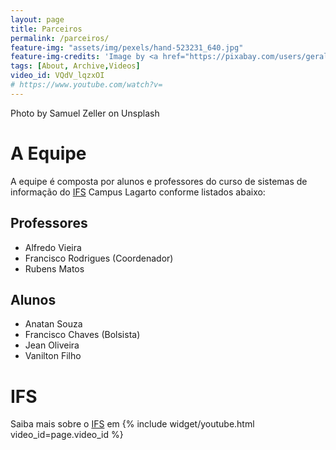 ```yaml
---
layout: page
title: Parceiros
permalink: /parceiros/
feature-img: "assets/img/pexels/hand-523231_640.jpg"
feature-img-credits: 'Image by <a href="https://pixabay.com/users/geralt-9301/?utm_source=link-attribution&amp;utm_medium=referral&amp;utm_campaign=image&amp;utm_content=2473871">Gerd Altmann</a> from <a href="https://pixabay.com/?utm_source=link-attribution&amp;utm_medium=referral&amp;utm_campaign=image&amp;utm_content=2473871">Pixabay</a>'
tags: [About, Archive,Videos]
video_id: VQdV_lqzxOI
# https://www.youtube.com/watch?v=
---
```


Photo by Samuel Zeller on Unsplash



# A Equipe

A equipe é composta por alunos e professores do curso de sistemas de informação do [IFS] Campus Lagarto conforme listados abaixo:

## Professores

- Alfredo Vieira
- Francisco Rodrigues (Coordenador)
- Rubens Matos

## Alunos 

- Anatan Souza
- Francisco Chaves (Bolsista)
- Jean Oliveira
- Vanilton Filho


# IFS

Saiba mais sobre o [IFS] em {% include widget/youtube.html video_id=page.video_id %}

[IFS]: https://www.ifs.edu.br
